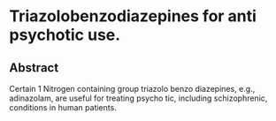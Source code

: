 # Triazolobenzodiazepines for anti psychotic use.

## Abstract
Certain 1 Nitrogen containing group triazolo benzo diazepines, e.g., adinazolam, are useful for treating psycho tic, including schizophrenic, conditions in human patients.